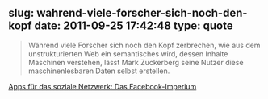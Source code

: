 slug: wahrend-viele-forscher-sich-noch-den-kopf
date: 2011-09-25 17:42:48
type: quote
---

> Während viele Forscher sich noch den Kopf zerbrechen, wie aus dem unstrukturierten Web ein semantisches wird, dessen Inhalte Maschinen verstehen, lässt Mark Zuckerberg seine Nutzer diese maschinenlesbaren Daten selbst erstellen.

[Apps für das soziale Netzwerk: Das Facebook-Imperium](http://www.faz.net/artikel/C32206/apps-fuer-das-soziale-netzwerk-das-facebook-imperium-30723303.html)
